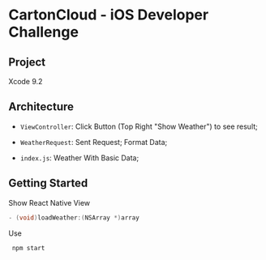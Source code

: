 # CartonCloud - iOS Developer Challenge


## Project
 Xcode 9.2
 

 
 ## Architecture
 
- `ViewController`:  Click Button (Top Right "Show Weather") to see result;

- `WeatherRequest`:  Sent Request; Format Data;

- `index.js`: Weather With Basic Data;


## Getting Started

Show React Native View 

```objective-c
- (void)loadWeather:(NSArray *)array
```


Use
```objective-c
 npm start
```

